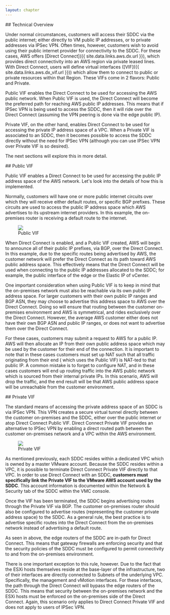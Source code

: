 ```yaml
---
layout: chapter
---
```


<section markdown="1" id="technical-overview">
## Technical Overview

Under normal circumstances, customers will access their SDDC via the public internet; either directly to VM public IP addresses, or to private addresses via IPSec VPN. Often times, however, customers wish to avoid using their public internet provider for connectivity to the SDDC. For these cases, AWS offers [Direct Connect]({{ site.data.links.aws.dx.url }}), which provides direct connectivity into an AWS region via private leased lines. With Direct Connect, users will define virtual interfaces ([VIF]({{ site.data.links.aws.dx_vif.url }})) which allow them to connect to public or private resources within that Region. These VIFs come in 2 flavors: Public and Private.
 

Public VIF enables the Direct Connect to be used for accessing the AWS public network. When Public VIF is used, the Direct Connect will become the preferred path for reaching AWS public IP addresses. This means that if IPSec VPN is being used to access the SDDC, then it will ride over the Direct Connect (assuming the VPN peering is done via the edge public IP).


Private VIF, on the other hand, enables Direct Connect to be used for accessing the private IP address space of a VPC. When a Private VIF is associated to an SDDC, then it becomes possible to access the SDDC directly without the need for IPSec VPN (although you can use IPSec VPN over Private VIF is so desired).

The next sections will explore this in more detail.

</section>




<section markdown="1" id="public-vif">
## Public VIF

Public VIF enables a Direct Connect to be used for accessing the public IP address space of  the AWS network. Let's look into the details of how this is implemented.

Normally, customers will have one or more public internet circuits over which they will receive either default routes, or specific BGP prefixes. These circuits are used to access the public IP address space which AWS advertises to its upstream internet providers. In this example, the on-premises router is receiving a default route to the internet.

<figure>
  <img src="{{ '/book/illustrations/vmconaws/sddc-network-and-security/direct-connect/dxPublicVIF.png' | relative_url }}">
  <figcaption>Public VIF</figcaption>
</figure>


When Direct Connect is enabled, and a Public VIF created, AWS will begin to announce all of their public IP prefixes, via BGP, over the Direct Connect. In this example, due to the specific routes being advertised by AWS, the customer network will prefer the Direct Connect as its path toward AWS public address space. This effectively means that the Direct Connect will be used when connecting to the public IP addresses allocated to the SDDC; for example, the public interface of the edge or the Elastic IP of vCenter.


One important consideration when using Public VIF is to keep in mind that the on-premises network must also be reachable via its own public IP address space. For larger customers with their own public IP ranges and BGP ASN, they may choose to advertise this address space to AWS over the Direct Connect. Doing so will ensure that routing between the customer on-premises environment and AWS is symmetrical, and rides exclusively over the Direct Connect. However, the average AWS customer either does not have their own BGP ASN and public IP ranges, or does not want to advertise them over the Direct Connect.
 

For these cases, customers may submit a request to AWS for a public IP. AWS will then allocate an IP from their own public address space which may be used by the customer for their end of the connection. It is important to note that in these cases customers must set up NAT such that all traffic originating from their end ( which uses the Public VIF) is NAT-ted to that public IP. A common mistake is to forget to configure NAT, and in these cases customers will end up routing traffic into the AWS public network which is sourced from their internal private IPs. In this scenario, AWS will drop the traffic, and the end result will be that AWS public address space will be unreachable from the customer environment.

</section>



<section markdown="1" id="private-vif">
## Private VIF

The standard means of accessing the private address space of an SDDC is via IPSec VPN. This VPN creates a secure virtual tunnel directly between the customer on-premises and the SDDC, either over the public internet or atop Direct Connect Public VIF. Direct Connect Private VIF provides an alternative to IPSec VPN by enabling a direct routed path between the customer on-premises network and a VPC within the AWS environment.

<figure id="fig-private-vif">
  <img src="{{ '/book/illustrations/vmconaws/sddc-network-and-security/direct-connect/dxPrivateVIF.png' | relative_url }}">
  <figcaption>Private VIF</figcaption>
</figure>

As mentioned previously, each SDDC resides within a dedicated VPC which is owned by a master VMware account. Because the SDDC resides within a VPC, it is possible to terminate Direct Connect Private VIF directly to that VPC. In order to use Direct Connect with an SDDC, **customers must specifically link the Private VIF to the VMware AWS account used by the SDDC**. This account information is documented within the Network & Security tab of the SDDC within the VMC console.

Once the VIF has been terminated, the SDDC begins advertising routes through the Private VIF via BGP. The customer on-premises router should also be configured to advertise routes (representing the customer private address space) to the SDDC. As a general rule, the best practice is to advertise specific routes into the Direct Connect from the on-premises network instead of advertising a default route.

As seen in <a class="xref" href="#fig-private-vif"></a> above, the edge routers of the SDDC are in-path for Direct Connect. This means that gateway firewalls are enforcing security and that the security policies of the SDDC must be configured to permit connectivity to and from the on-premises environment.
 
There is one important exception to this rule, however. Due to the fact that the ESXi hosts themselves reside at the base-layer of the infrastructure, two of their interfaces are directly connected to Subnets of the underlying VPC. Specifically, the management and vMotion interfaces. For these interfaces, the path through the Direct Connect will bypass the edge routers of the SDDC. This means that security between the on-premises network and the ESXi hosts must be enforced on the on-premises side of the Direct Connect. Again, this scenario only applies to Direct Connect Private VIF and does not apply to users of IPSec VPN.

</section>
